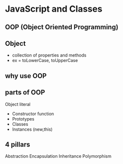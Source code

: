 # JavaScript and Classes

## OOP (Object Oriented Programming)

## Object
- collection of properties and methods
- ex = toLowerCase, toUpperCase

## why use OOP

## parts of OOP
Object literal

- Constructor function
- Prototypes
- Classes
- Instances (new,this)

## 4 pillars
Abstraction
Encapsulation
Inheritance
Polymorphism